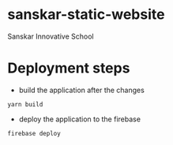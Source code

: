 # sanskar-static-website
Sanskar Innovative School 

# Deployment steps
- build the application after the changes
```
yarn build
```
- deploy the application to the firebase
```
firebase deploy
```

